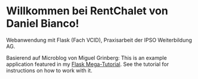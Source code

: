 # Willkommen bei RentChalet von Daniel Bianco!

Webanwendung mit Flask (Fach VCID), Praxisarbeit der IPSO Weiterbildung AG.

Basierend auf Microblog von Miguel Grinberg:
This is an example application featured in my [Flask Mega-Tutorial](https://blog.miguelgrinberg.com/post/the-flask-mega-tutorial-part-i-hello-world). See the tutorial for instructions on how to work with it.
